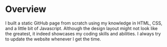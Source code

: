 # Overview
I built a static GitHub page from scratch using my knowledge in HTML, CSS, and a little bit of Javascript. Although the design layout might not look like the greatest, it indeed showcases my coding skills and abilities. I always try to update the website whenever I get the time.
